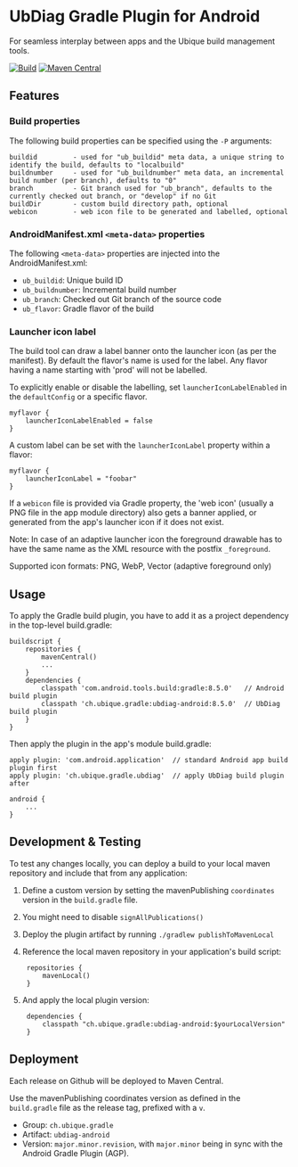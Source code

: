 # UbDiag Gradle Plugin for Android

For seamless interplay between apps and the Ubique build management tools.

[![Build](https://github.com/UbiqueInnovation/gradle-plugin-ubdiag-android/actions/workflows/build.yml/badge.svg)](https://github.com/UbiqueInnovation/gradle-plugin-ubdiag-android/actions/workflows/build.yml)
[![Maven Central](https://img.shields.io/maven-central/v/ch.ubique.gradle/ubdiag-android.svg?label=Maven%20Central)](https://search.maven.org/search?q=g:%22ch.ubique.gradle%22%20AND%20a:%22ubdiag-android%22)

## Features

### Build properties

The following build properties can be specified using the `-P` arguments:

    buildid         - used for "ub_buildid" meta data, a unique string to identify the build, defaults to "localbuild"
    buildnumber     - used for "ub_buildnumber" meta data, an incremental build number (per branch), defaults to "0"
    branch          - Git branch used for "ub_branch", defaults to the currently checked out branch, or "develop" if no Git
    buildDir        - custom build directory path, optional
    webicon         - web icon file to be generated and labelled, optional

### AndroidManifest.xml `<meta-data>` properties

The following `<meta-data>` properties are injected into the AndroidManifest.xml:

- `ub_buildid`: Unique build ID
- `ub_buildnumber`: Incremental build number
- `ub_branch`: Checked out Git branch of the source code
- `ub_flavor`: Gradle flavor of the build

### Launcher icon label

The build tool can draw a label banner onto the launcher icon (as per the manifest). By default the flavor's name is used for the label. Any flavor having a name starting with 'prod' will not be labelled.

To explicitly enable or disable the labelling, set `launcherIconLabelEnabled` in the `defaultConfig` or a specific flavor.

    myflavor {
        launcherIconLabelEnabled = false
    }

A custom label can be set with the `launcherIconLabel` property within a flavor:

    myflavor {
        launcherIconLabel = "foobar"
    }

If a `webicon` file is provided via Gradle property, the 'web icon' (usually a PNG file in the app module directory) also gets a banner applied, or generated from the app's launcher icon if it does not exist.

Note: In case of an adaptive launcher icon the foreground drawable has to have the same name as the XML resource with the postfix `_foreground`.

Supported icon formats: PNG, WebP, Vector (adaptive foreground only)

## Usage

To apply the Gradle build plugin, you have to add it as a project dependency in the top-level build.gradle:

    buildscript {
        repositories {
            mavenCentral()
            ...
        }
        dependencies {
            classpath 'com.android.tools.build:gradle:8.5.0'   // Android build plugin
            classpath 'ch.ubique.gradle:ubdiag-android:8.5.0'  // UbDiag build plugin
        }
    }

Then apply the plugin in the app's module build.gradle:

    apply plugin: 'com.android.application'  // standard Android app build plugin first
    apply plugin: 'ch.ubique.gradle.ubdiag'  // apply UbDiag build plugin after
    
    android {
        ...
    }

## Development & Testing

To test any changes locally, you can deploy a build to your local maven repository and include that from any application:

1. Define a custom version by setting the mavenPublishing `coordinates` version in the `build.gradle` file.
2. You might need to disable `signAllPublications()`
3. Deploy the plugin artifact by running `./gradlew publishToMavenLocal`
4. Reference the local maven repository in your application's build script: 

        repositories {
            mavenLocal()
        }

5. And apply the local plugin version:

        dependencies {
            classpath "ch.ubique.gradle:ubdiag-android:$yourLocalVersion"
        }

## Deployment

Each release on Github will be deployed to Maven Central.

Use the mavenPublishing coordinates version as defined in the `build.gradle` file as the release tag, prefixed with a `v`.

* Group: `ch.ubique.gradle`
* Artifact: `ubdiag-android`
* Version: `major.minor.revision`, with `major.minor` being in sync with the Android Gradle Plugin (AGP).
